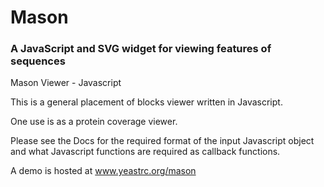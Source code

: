 # Mason
### A JavaScript and SVG widget for viewing features of sequences

Mason Viewer - Javascript

This is a general placement of blocks viewer written in Javascript.

One use is as a protein coverage viewer.

Please see the Docs for the required format of the input Javascript object and what 
Javascript functions are required as callback functions.

A demo is hosted at www.yeastrc.org/mason

